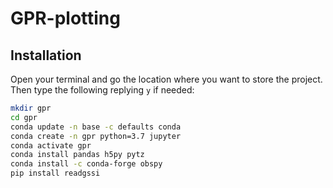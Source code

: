 # GPR-plotting

## Installation
Open your terminal and go the location where you want to store the project. Then type the following replying ```y``` if needed:

```bash
mkdir gpr
cd gpr
conda update -n base -c defaults conda
conda create -n gpr python=3.7 jupyter
conda activate gpr
conda install pandas h5py pytz 
conda install -c conda-forge obspy
pip install readgssi
```